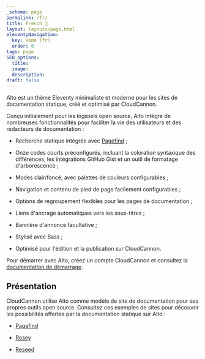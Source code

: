 ```yaml
---
_schema: page
permalink: /fr/
title: French 👋
layout: layouts/page.html
eleventyNavigation:
  key: Home (fr)
  order: 0
tags: page
SEO_options:
  title:
  image:
  description:
draft: false
---
```

Alto est un thème Eleventy minimaliste et moderne pour les sites de documentation statique, créé et optimisé par CloudCannon.

Conçu initialement pour les logiciels open source, Alto intègre de nombreuses fonctionnalités pour faciliter la vie des utilisateurs et des rédacteurs de documentation :

* Recherche statique intégrée avec <a href="https://pagefind.app" target="_blank" rel="noopener">Pagefind</a> ;

* Onze codes courts préconfigurés, incluant la coloration syntaxique des différences, les intégrations GitHub Gist et un outil de formatage d'arborescence ;

* Modes clair/foncé, avec palettes de couleurs configurables ;

* Navigation et contenu de pied de page facilement configurables ;

* Options de regroupement flexibles pour les pages de documentation ;

* Liens d'ancrage automatiques vers les sous-titres ;

* Bannière d'annonce facultative ;

* Stylisé avec Sass ;

* Optimisé pour l'édition et la publication sur CloudCannon.

Pour démarrer avec Alto, créez un compte CloudCannon et consultez la [documentation de démarrage](/docs/).


## Présentation

CloudCannon utilise Alto comme modèle de site de documentation pour ses propres outils open source. Consultez ces exemples de sites pour découvrir les possibilités offertes par la documentation statique sur Alto :

* <a href="https://pagefind.app/" target="_blank" rel="noopener">Pagefind</a>

* <a href="https://rosey.app/" target="_blank" rel="noopener">Rosey</a>

* <a href="https://reseed.app/" target="_blank" rel="noopener">Reseed</a>